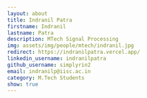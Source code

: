 ```yaml
---
layout: about
title: Indranil Patra
firstname: Indranil
lastname: Patra
description: MTech Signal Processing
img: assets/img/people/mtech/indranil.jpg
redirect: https://indranilpatra.vercel.app/
linkedin_username: indranilpatra
github_username: simplyrin2
email: indranilp@iisc.ac.in
category: M.Tech Students
show: true
---
```


